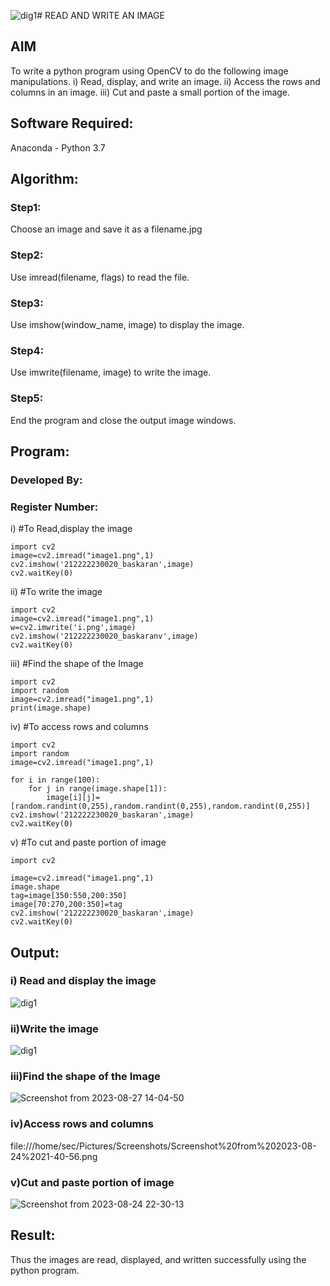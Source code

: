 ![dig1](https://github.com/BaskaranV15/READ-AND-WRITE-IMAGE/assets/118703522/dc60feb8-1405-4644-b2fe-cf1830017e86)# READ AND WRITE AN IMAGE
## AIM
To write a python program using OpenCV to do the following image manipulations.
i) Read, display, and write an image.
ii) Access the rows and columns in an image.
iii) Cut and paste a small portion of the image.

## Software Required:
Anaconda - Python 3.7
## Algorithm:
### Step1:
Choose an image and save it as a filename.jpg
### Step2:
Use imread(filename, flags) to read the file.
### Step3:
Use imshow(window_name, image) to display the image.
### Step4:
Use imwrite(filename, image) to write the image.
### Step5:
End the program and close the output image windows.
## Program:
### Developed By:
### Register Number: 
i) #To Read,display the image
```
import cv2
image=cv2.imread("image1.png",1)
cv2.imshow('212222230020_baskaran',image)
cv2.waitKey(0) 
```
ii) #To write the image
```
import cv2
image=cv2.imread("image1.png",1)
w=cv2.imwrite('i.png',image)
cv2.imshow('212222230020_baskaranv',image)
cv2.waitKey(0) 
```
iii) #Find the shape of the Image
```python3
import cv2
import random
image=cv2.imread("image1.png",1)
print(image.shape)
```
iv) #To access rows and columns

```python3
import cv2
import random
image=cv2.imread("image1.png",1)

for i in range(100):
    for j in range(image.shape[1]):
        image[i][j]=[random.randint(0,255),random.randint(0,255),random.randint(0,255)]
cv2.imshow('212222230020_baskaran',image)
cv2.waitKey(0)
```
v) #To cut and paste portion of image
```python3
import cv2

image=cv2.imread("image1.png",1)
image.shape
tag=image[350:550,200:350]
image[70:270,200:350]=tag
cv2.imshow('212222230020_baskaran',image)
cv2.waitKey(0)
```

## Output:

### i) Read and display the image
![dig1](https://github.com/BaskaranV15/READ-AND-WRITE-IMAGE/assets/118703522/ede8c40b-2e0a-4f5d-8503-24c8b32db96b)

### ii)Write the image
![dig1](https://github.com/BaskaranV15/READ-AND-WRITE-IMAGE/assets/118703522/e3928f5c-7736-4005-8ba2-3ed7ca9b69ad)
### iii)Find the shape of the Image
![Screenshot from 2023-08-27 14-04-50](https://github.com/BaskaranV15/READ-AND-WRITE-IMAGE/assets/118703522/92acc9a9-30fc-408d-87de-056e9d72d09f)

### iv)Access rows and columns

file:///home/sec/Pictures/Screenshots/Screenshot%20from%202023-08-24%2021-40-56.png

### v)Cut and paste portion of image
![Screenshot from 2023-08-24 22-30-13](https://github.com/BaskaranV15/READ-AND-WRITE-IMAGE/assets/118703522/8e72cd20-76f4-44f7-90b1-75c5eedc7b0a)


## Result:
Thus the images are read, displayed, and written successfully using the python program.
